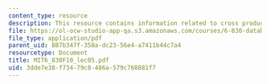 ```yaml
---
content_type: resource
description: This resource contains information related to cross product.
file: https://ol-ocw-studio-app-qa.s3.amazonaws.com/courses/6-830-database-systems-fall-2010/3dde7e38f73479c8486a579c760881f7_MIT6_830F10_lec05.pdf
file_type: application/pdf
parent_uid: 887b347f-358a-dc23-56e4-a7411b44c7a4
resourcetype: Document
title: MIT6_830F10_lec05.pdf
uid: 3dde7e38-f734-79c8-486a-579c760881f7
---
```

